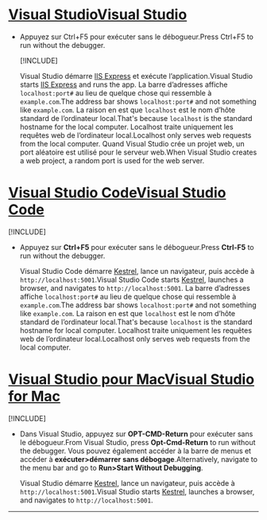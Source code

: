 # <a name="visual-studio"></a>[<span data-ttu-id="27bb6-101">Visual Studio</span><span class="sxs-lookup"><span data-stu-id="27bb6-101">Visual Studio</span></span>](#tab/visual-studio)

* <span data-ttu-id="27bb6-102">Appuyez sur Ctrl+F5 pour exécuter sans le débogueur.</span><span class="sxs-lookup"><span data-stu-id="27bb6-102">Press Ctrl+F5 to run without the debugger.</span></span>

  [!INCLUDE[](~/includes/trustCertVS.md)]

  <span data-ttu-id="27bb6-103">Visual Studio démarre [IIS Express](/iis/extensions/introduction-to-iis-express/iis-express-overview) et exécute l’application.</span><span class="sxs-lookup"><span data-stu-id="27bb6-103">Visual Studio starts [IIS Express](/iis/extensions/introduction-to-iis-express/iis-express-overview) and runs the app.</span></span> <span data-ttu-id="27bb6-104">La barre d’adresses affiche `localhost:port#` au lieu de quelque chose qui ressemble à `example.com`.</span><span class="sxs-lookup"><span data-stu-id="27bb6-104">The address bar shows `localhost:port#` and not something like `example.com`.</span></span> <span data-ttu-id="27bb6-105">La raison en est que `localhost` est le nom d’hôte standard de l’ordinateur local.</span><span class="sxs-lookup"><span data-stu-id="27bb6-105">That's because `localhost` is the standard hostname for the local computer.</span></span> <span data-ttu-id="27bb6-106">Localhost traite uniquement les requêtes web de l’ordinateur local.</span><span class="sxs-lookup"><span data-stu-id="27bb6-106">Localhost only serves web requests from the local computer.</span></span> <span data-ttu-id="27bb6-107">Quand Visual Studio crée un projet web, un port aléatoire est utilisé pour le serveur web.</span><span class="sxs-lookup"><span data-stu-id="27bb6-107">When Visual Studio creates a web project, a random port is used for the web server.</span></span>
 
# <a name="visual-studio-code"></a>[<span data-ttu-id="27bb6-108">Visual Studio Code</span><span class="sxs-lookup"><span data-stu-id="27bb6-108">Visual Studio Code</span></span>](#tab/visual-studio-code)

  [!INCLUDE[](~/includes/trustCertVSC.md)]

* <span data-ttu-id="27bb6-109">Appuyez sur **Ctrl+F5** pour exécuter sans le débogueur.</span><span class="sxs-lookup"><span data-stu-id="27bb6-109">Press **Ctrl-F5** to run without the debugger.</span></span>

  <span data-ttu-id="27bb6-110">Visual Studio Code démarre [Kestrel](xref:fundamentals/servers/kestrel), lance un navigateur, puis accède à `http://localhost:5001`.</span><span class="sxs-lookup"><span data-stu-id="27bb6-110">Visual Studio Code starts [Kestrel](xref:fundamentals/servers/kestrel), launches a browser, and navigates to `http://localhost:5001`.</span></span> <span data-ttu-id="27bb6-111">La barre d’adresses affiche `localhost:port#` au lieu de quelque chose qui ressemble à `example.com`.</span><span class="sxs-lookup"><span data-stu-id="27bb6-111">The address bar shows `localhost:port#` and not something like `example.com`.</span></span> <span data-ttu-id="27bb6-112">La raison en est que `localhost` est le nom d’hôte standard de l’ordinateur local.</span><span class="sxs-lookup"><span data-stu-id="27bb6-112">That's because `localhost` is the standard hostname for  local computer.</span></span> <span data-ttu-id="27bb6-113">Localhost traite uniquement les requêtes web de l’ordinateur local.</span><span class="sxs-lookup"><span data-stu-id="27bb6-113">Localhost only serves web requests from the local computer.</span></span>

  
# <a name="visual-studio-for-mac"></a>[<span data-ttu-id="27bb6-114">Visual Studio pour Mac</span><span class="sxs-lookup"><span data-stu-id="27bb6-114">Visual Studio for Mac</span></span>](#tab/visual-studio-mac)

  [!INCLUDE[](~/includes/trustCertMac.md)]

* <span data-ttu-id="27bb6-115">Dans Visual Studio, appuyez sur **OPT-CMD-Return** pour exécuter sans le débogueur.</span><span class="sxs-lookup"><span data-stu-id="27bb6-115">From Visual Studio, press **Opt-Cmd-Return** to run without the debugger.</span></span> <span data-ttu-id="27bb6-116">Vous pouvez également accéder à la barre de menus et accéder à **exécuter>démarrer sans débogage**.</span><span class="sxs-lookup"><span data-stu-id="27bb6-116">Alternatively, navigate to the menu bar and go to **Run>Start Without Debugging**.</span></span>

  <span data-ttu-id="27bb6-117">Visual Studio démarre [Kestrel](xref:fundamentals/servers/kestrel), lance un navigateur, puis accède à `http://localhost:5001`.</span><span class="sxs-lookup"><span data-stu-id="27bb6-117">Visual Studio starts [Kestrel](xref:fundamentals/servers/kestrel), launches a browser, and navigates to `http://localhost:5001`.</span></span>

<!-- End of VS tabs -->

---

